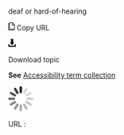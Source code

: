 # 

deaf or hard-of-hearing

![Copy URL](media/deaf-or-hard-of-hearing/Copy.png)
Copy URL

![Download](media/deaf-or-hard-of-hearing/Download.png)

Download topic

**See** [Accessibility term collection](https://worldready.cloudapp.net/Styleguide/Read?id=2700&topicid=26596)

![In progress](media/deaf-or-hard-of-hearing/activity-large.gif)

URL :
